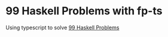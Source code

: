 # 99 Haskell Problems with fp-ts

Using typescript to solve [99 Haskell Problems](https://wiki.haskell.org/H-99:_Ninety-Nine_Haskell_Problems)
